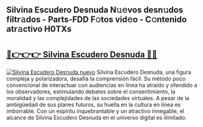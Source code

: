 ## Silvina Escudero Desnuda N𝚞𝚎vos desn𝚞dos filtr𝚊dos - Parts-FDD F𝚘tos vid𝚎o - C𝚘ntenido atr𝚊ctivo H0TXs

# <h2><a href="http://mb2k5fb.tromn.icu/?c=Silvina+Escudero+Desnuda">🔗👉👉👉 Silvina Escudero Desnuda 🔗🔗</a></h2>

[![Silvina Escudero Desnuda nuevo](https://i.imgur.com/pEAQMta.gif)](http://mb2k5fb.tromn.icu/?c=Silvina+Escudero+Desnuda)
Silvina Escudero Desnuda, una figura compleja y polarizadora, desafía la comprensión fácil. Su método poco convencional de interactuar con audiencias en línea ha atraído y ofendido a los observadores, estimulando debates sobre el consentimiento, la moralidad y las complejidades de las sociedades virtuales. A pesar de la ambigüedad de sus planes futuros, su huella en la cultura en línea es imborrable. Con un espíritu inquebrantable y un atractivo innegable, el alcance de Silvina Escudero Desnuda en el universo digital es ilimitado.
